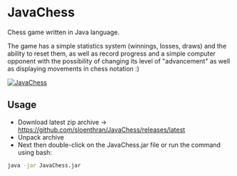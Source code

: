 # JavaChess

Chess game written in Java language.

The game has a simple statistics system (winnings, losses, draws) and the ability to reset them, as well as record progress and a simple computer opponent with the possibility of changing its level of "advancement" as well as displaying movements in chess notation :)

[![JavaChess](https://raw.githubusercontent.com/sloenthran/JavaChess/master/src/main/resources/screen.png)](https://youtu.be/CuewOrka4uM)


## Usage

* Download latest zip archive -> https://github.com/sloenthran/JavaChess/releases/latest
* Unpack archive
* Next then double-click on the JavaChess.jar file or run the command using bash:

```bash
java -jar JavaChess.jar
```
